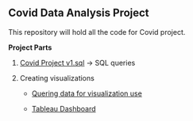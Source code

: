 ## Covid Data Analysis Project
This repository will hold all the code for Covid project.

**Project Parts**

1. [Covid Project v1.sql](https://github.com/artem-kov/CovidProject/blob/main/Covid%20Project%20v1.sql) -> SQL queries 

2. Creating visualizations

   * [Quering data for visualization use](https://github.com/artem-kov/CovidProject/blob/main/covidVisualizationQueries.sql)

   * [Tableau Dashboard](https://public.tableau.com/app/profile/artem.kovalenko/viz/CovidDashboard_16221916771560/Dashboard1)

